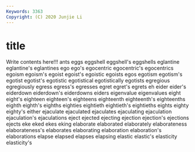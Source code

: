 ```yaml
---
Keywords: 3363
Copyright: (C) 2020 Junjie Li
---
```


# title

Write contents here!!!
ants 
eggs 
eggshell 
eggshell's 
eggshells
eglantine 
eglantine's 
eglantines 
ego 
ego's 
egocentric 
egocentric's 
egocentrics 
egoism 
egoism's
egoist 
egoist's 
egoistic 
egoists 
egos 
egotism 
egotism's 
egotist 
egotist's 
egotistic
egotistical 
egotistically 
egotists 
egregious 
egregiously 
egress 
egress's 
egresses 
egret 
egret's
egrets 
eh 
eider 
eider's 
eiderdown 
eiderdown's 
eiderdowns 
eiders 
eigenvalue 
eigenvalues
eight 
eight's 
eighteen 
eighteen's 
eighteens 
eighteenth 
eighteenth's 
eighteenths 
eighth 
eighth's
eighths 
eighties 
eightieth 
eightieth's 
eightieths 
eights 
eighty 
eighty's 
either 
ejaculate
ejaculated 
ejaculates 
ejaculating 
ejaculation 
ejaculation's 
ejaculations 
eject 
ejected 
ejecting 
ejection
ejection's 
ejections 
ejects 
eke 
eked 
ekes 
eking 
elaborate 
elaborated 
elaborately
elaborateness 
elaborateness's 
elaborates 
elaborating 
elaboration 
elaboration's 
elaborations 
elapse 
elapsed 
elapses
elapsing 
elastic 
elastic's 
elasticity 
elasticity's 
